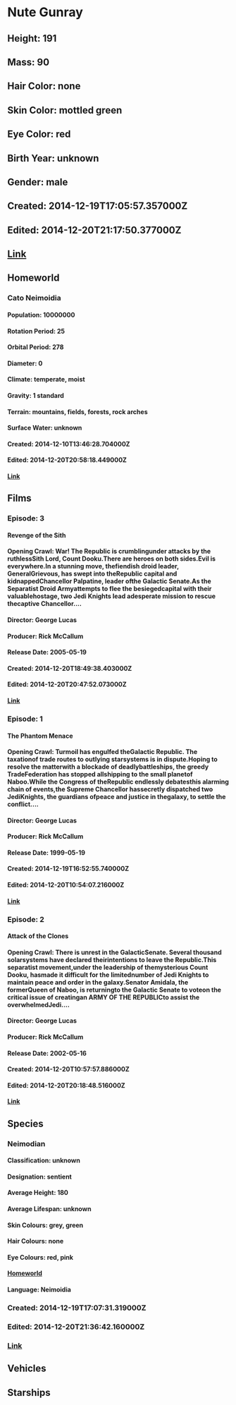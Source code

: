 # Nute Gunray
## Height: 191
## Mass: 90
## Hair Color: none
## Skin Color: mottled green
## Eye Color: red
## Birth Year: unknown
## Gender: male
## Created: 2014-12-19T17:05:57.357000Z
## Edited: 2014-12-20T21:17:50.377000Z
## [Link](https://swapi.dev/api/people/33/)
## Homeworld
### Cato Neimoidia
#### Population: 10000000
#### Rotation Period: 25
#### Orbital Period: 278
#### Diameter: 0
#### Climate: temperate, moist
#### Gravity: 1 standard
#### Terrain: mountains, fields, forests, rock arches
#### Surface Water: unknown
#### Created: 2014-12-10T13:46:28.704000Z
#### Edited: 2014-12-20T20:58:18.449000Z
#### [Link](https://swapi.dev/api/planets/18/)
## Films
### Episode: 3
#### Revenge of the Sith
#### Opening Crawl: War! The Republic is crumblingunder attacks by the ruthlessSith Lord, Count Dooku.There are heroes on both sides.Evil is everywhere.In a stunning move, thefiendish droid leader, GeneralGrievous, has swept into theRepublic capital and kidnappedChancellor Palpatine, leader ofthe Galactic Senate.As the Separatist Droid Armyattempts to flee the besiegedcapital with their valuablehostage, two Jedi Knights lead adesperate mission to rescue thecaptive Chancellor....
#### Director: George Lucas
#### Producer: Rick McCallum
#### Release Date: 2005-05-19
#### Created: 2014-12-20T18:49:38.403000Z
#### Edited: 2014-12-20T20:47:52.073000Z
#### [Link](https://swapi.dev/api/films/6/)
### Episode: 1
#### The Phantom Menace
#### Opening Crawl: Turmoil has engulfed theGalactic Republic. The taxationof trade routes to outlying starsystems is in dispute.Hoping to resolve the matterwith a blockade of deadlybattleships, the greedy TradeFederation has stopped allshipping to the small planetof Naboo.While the Congress of theRepublic endlessly debatesthis alarming chain of events,the Supreme Chancellor hassecretly dispatched two JediKnights, the guardians ofpeace and justice in thegalaxy, to settle the conflict....
#### Director: George Lucas
#### Producer: Rick McCallum
#### Release Date: 1999-05-19
#### Created: 2014-12-19T16:52:55.740000Z
#### Edited: 2014-12-20T10:54:07.216000Z
#### [Link](https://swapi.dev/api/films/4/)
### Episode: 2
#### Attack of the Clones
#### Opening Crawl: There is unrest in the GalacticSenate. Several thousand solarsystems have declared theirintentions to leave the Republic.This separatist movement,under the leadership of themysterious Count Dooku, hasmade it difficult for the limitednumber of Jedi Knights to maintain peace and order in the galaxy.Senator Amidala, the formerQueen of Naboo, is returningto the Galactic Senate to voteon the critical issue of creatingan ARMY OF THE REPUBLICto assist the overwhelmedJedi....
#### Director: George Lucas
#### Producer: Rick McCallum
#### Release Date: 2002-05-16
#### Created: 2014-12-20T10:57:57.886000Z
#### Edited: 2014-12-20T20:18:48.516000Z
#### [Link](https://swapi.dev/api/films/5/)
## Species
### Neimodian
#### Classification: unknown
#### Designation: sentient
#### Average Height: 180
#### Average Lifespan: unknown
#### Skin Colours: grey, green
#### Hair Colours: none
#### Eye Colours: red, pink
#### [Homeworld](https://swapi.dev/api/planets/18/)
#### Language: Neimoidia
### Created: 2014-12-19T17:07:31.319000Z
### Edited: 2014-12-20T21:36:42.160000Z
### [Link](https://swapi.dev/api/species/11/)
## Vehicles
## Starships